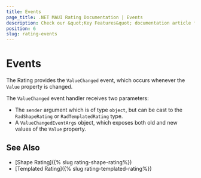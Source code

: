 ```yaml
---
title: Events
page_title: .NET MAUI Rating Documentation | Events
description: Check our &quot;Key Features&quot; documentation article for Telerik Rating for .NET MAUI.
position: 6
slug: rating-events
---
```


# Events

The Rating provides the `ValueChanged` event, which occurs whenever the `Value` property is changed.

The `ValueChanged` event handler receives two parameters:

* The `sender` argument which is of type `object`, but can be cast to the `RadShapeRating` or `RadTemplatedRating` type.
* А `ValueChangedEventArgs` object, which exposes both old and new values of the `Value` property.

## See Also

- [Shape Rating]({% slug rating-shape-rating%})
- [Templated Rating]({% slug rating-templated-rating%})

